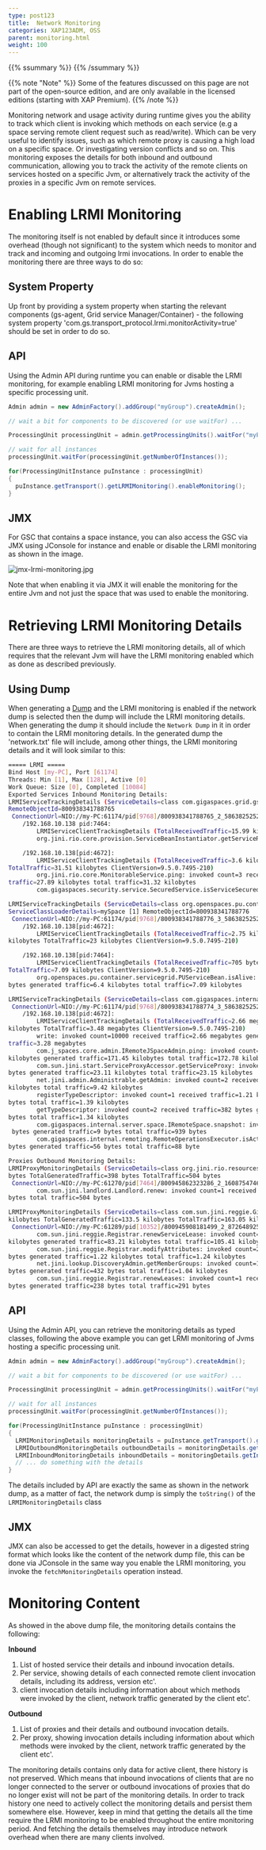 ```yaml
---
type: post123
title:  Network Monitoring
categories: XAP123ADM, OSS
parent: monitoring.html
weight: 100
---
```


{{% ssummary %}} {{% /ssummary %}}

{{% note "Note" %}}
Some of the features discussed on this page are not part of the open-source edition, and are only available in the licensed editions (starting with XAP Premium).
{{% /note %}}

Monitoring network and usage activity during runtime gives you the ability to track which client is invoking which methods on each service (e.g a space serving remote client request such as read/write). Which can be very useful to identify issues, such as which remote proxy is causing a high load on a specific space. Or investigating version conflicts and so on. This monitoring exposes the details for both inbound and outbound communication, allowing you to track the activity of the remote clients on services hosted on a specific Jvm, or alternatively track the activity of the proxies in a specific Jvm on remote services.

# Enabling LRMI Monitoring

The monitoring itself is not enabled by default since it introduces some overhead (though not significant) to the system which needs to monitor and track and incoming and outgoing lrmi invocations. In order to enable the monitoring there are three ways to do so:

## System Property

Up front by providing a system property when starting the relevant components (gs-agent, Grid service Manager/Container) - the following system property 'com.gs.transport_protocol.lrmi.monitorActivity=true' should be set in order to do so.

## API

Using the Admin API during runtime you can enable or disable the LRMI monitoring, for example enabling LRMI monitoring for Jvms hosting a specific processing unit.


```java
Admin admin = new AdminFactory().addGroup("myGroup").createAdmin();

// wait a bit for components to be discovered (or use waitFor) ...

ProcessingUnit processingUnit = admin.getProcessingUnits().waitFor("myProcesingUnit");

// wait for all instances
processingUnit.waitFor(processingUnit.getNumberOfInstances());

for(ProcessingUnitInstance puInstance : processingUnit)
{
  puInstance.getTransport().getLRMIMonitoring().enableMonitoring();
}
```

## JMX

For GSC that contains a space instance, you can also access the GSC via JMX using JConsole for instance and enable or disable the LRMI monitoring as shown in the image.

![jmx-lrmi-monitoring.jpg](/attachment_files/jmx-lrmi-monitoring.jpg)

Note that when enabling it via JMX it will enable the monitoring for the entire Jvm and not just the space that was used to enable the monitoring.

# Retrieving LRMI Monitoring Details

There are three ways to retrieve the LRMI monitoring details, all of which requires that the relevant Jvm will have the LRMI monitoring enabled which as done as described previously.

## Using Dump

When generating a [Dump]({{%currentjavaurl%}}/dump.html) and the LRMI monitoring is enabled if the network dump is selected then the dump will include the LRMI monitoring details. When generating the dump it should include the `Network Dump` in it in order to contain the LRMI monitoring details. In the generated dump the 'network.txt' file will include, among other things, the LRMI monitoring details and it will look similar to this:


```bash
===== LRMI =====
Bind Host [my-PC], Port [61174]
Threads: Min [1], Max [128], Active [0]
Work Queue: Size [0], Completed [10084]
Exported Services Inbound Monitoring Details:
LRMIServiceTrackingDetails (ServiceDetails=class com.gigaspaces.grid.gsc.GSCImpl ServiceClassLoaderDetails=GSC
RemoteObjectId=800938341788765
 ConnectionUrl=NIO://my-PC:61174/pid[9768]/800938341788765_2_5863825252831098999_details class com.gigaspaces.grid.gsc.GSCImpl
	/192.168.10.138 pid:7464:
		LRMIServiceClientTrackingDetails (TotalReceivedTraffic=15.99 kilobytes TotalGeneratedTraffic=16.46 kilobytes TotalTraffic=32.45 kilobytes ClientVersion=9.5.0.7495-210)
		org.jini.rio.core.provision.ServiceBeanInstantiator.getServiceRecords: invoked count=1 received traffic=15.99 kilobytes generated traffic=16.46 kilobytes total traffic=32.45 kilobytes

	/192.168.10.138[pid:4672]:
		LRMIServiceClientTrackingDetails (TotalReceivedTraffic=3.6 kilobytes TotalGeneratedTraffic=27.91 kilobytes
TotalTraffic=31.51 kilobytes ClientVersion=9.5.0.7495-210)
		org.jini.rio.core.MonitorableService.ping: invoked count=3 received traffic=3.43 kilobytes generated
traffic=27.89 kilobytes total traffic=31.32 kilobytes
		com.gigaspaces.security.service.SecuredService.isServiceSecured: invoked count=1 received traffic=36 bytes generated traffic=17 bytes total traffic=53 bytes

LRMIServiceTrackingDetails (ServiceDetails=class org.openspaces.pu.container.servicegrid.PUServiceBeanImpl
ServiceClassLoaderDetails=mySpace [1] RemoteObjectId=800938341788776
 ConnectionUrl=NIO://my-PC:61174/pid[9768]/800938341788776_3_5863825252831098999_details[class org.openspaces.pu.container.servicegrid.PUServiceBeanImpl])
	/192.168.10.138[pid:4672]:
		LRMIServiceClientTrackingDetails (TotalReceivedTraffic=2.75 kilobytes TotalGeneratedTraffic=20.24
kilobytes TotalTraffic=23 kilobytes ClientVersion=9.5.0.7495-210)

	/192.168.10.138[pid:7464]:
		LRMIServiceClientTrackingDetails (TotalReceivedTraffic=705 bytes TotalGeneratedTraffic=6.4 kilobytes
TotalTraffic=7.09 kilobytes ClientVersion=9.5.0.7495-210)
		org.openspaces.pu.container.servicegrid.PUServiceBean.isAlive: invoked count=6 received traffic=705
bytes generated traffic=6.4 kilobytes total traffic=7.09 kilobytes

LRMIServiceTrackingDetails (ServiceDetails=class com.gigaspaces.internal.server.space.SpaceImpl(mySpace_container1:mySpace) ServiceClassLoaderDetails=mySpace [1] RemoteObjectId=800938341788774
 ConnectionUrl=NIO://my-PC:61174/pid[9768]/800938341788774_3_5863825252831098999_details[class com.gigaspaces.internal.server.space.SpaceImpl(mySpace_container1:mySpace)])
	/192.168.10.138[pid:4672]:
		LRMIServiceClientTrackingDetails (TotalReceivedTraffic=2.66 megabytes TotalGeneratedTraffic=839.08
kilobytes TotalTraffic=3.48 megabytes ClientVersion=9.5.0.7495-210)
		write: invoked count=10000 received traffic=2.66 megabytes generated traffic=633.93 kilobytes total
traffic=3.28 megabytes
		com.j_spaces.core.admin.IRemoteJSpaceAdmin.ping: invoked count=7 received traffic=1.34
kilobytes generated traffic=171.45 kilobytes total traffic=172.78 kilobytes
		com.sun.jini.start.ServiceProxyAccessor.getServiceProxy: invoked count=1 received traffic=40
bytes generated traffic=23.11 kilobytes total traffic=23.15 kilobytes
		net.jini.admin.Administrable.getAdmin: invoked count=2 received traffic=36 bytes generated traffic=9.39
kilobytes total traffic=9.42 kilobytes
		registerTypeDescriptor: invoked count=1 received traffic=1.21 kilobytes generated traffic=180
bytes total traffic=1.39 kilobytes
		getTypeDescriptor: invoked count=2 received traffic=382 bytes generated traffic=987
bytes total traffic=1.34 kilobytes
		com.gigaspaces.internal.server.space.IRemoteSpace.snapshot: invoked count=1 received traffic=930
 bytes generated traffic=9 bytes total traffic=939 bytes
		com.gigaspaces.internal.remoting.RemoteOperationsExecutor.isActive: invoked count=1 received traffic=32
bytes generated traffic=56 bytes total traffic=88 byte

Proxies Outbound Monitoring Details:
LRMIProxyMonitoringDetails (ServiceDetails=class org.jini.rio.resources.servicecore.LandlordLessor TotalReceivedTraffic=106
bytes TotalGeneratedTraffic=398 bytes TotalTraffic=504 bytes
 ConnectionUrl=NIO://my-PC:61270/pid[7464]/800945862323286_2_1608754746750993212_details[class org.jini.rio.resources.servicecore.LandlordLessor] ServiceVersion=9.5.0.7495-210)
		com.sun.jini.landlord.Landlord.renew: invoked count=1 received traffic=106 bytes generated traffic=398
bytes total traffic=504 bytes

LRMIProxyMonitoringDetails (ServiceDetails=class com.sun.jini.reggie.GigaRegistrar TotalReceivedTraffic=29.55
kilobytes TotalGeneratedTraffic=133.5 kilobytes TotalTraffic=163.05 kilobytes
 ConnectionUrl=NIO://my-PC:61289/pid[10352]/800945908181499_2_8726489250955775913_details[class com.sun.jini.reggie.GigaRegistrar] ServiceVersion=9.5.0.7495-210)
		com.sun.jini.reggie.Registrar.renewServiceLease: invoked count=8 received traffic=22.21
kilobytes generated traffic=83.21 kilobytes total traffic=105.41 kilobytes
		com.sun.jini.reggie.Registrar.modifyAttributes: invoked count=2 received traffic=18
bytes generated traffic=1.22 kilobytes total traffic=1.24 kilobytes
		net.jini.lookup.DiscoveryAdmin.getMemberGroups: invoked count=12 received traffic=636
bytes generated traffic=432 bytes total traffic=1.04 kilobytes
		com.sun.jini.reggie.Registrar.renewLeases: invoked count=1 received traffic=53
bytes generated traffic=238 bytes total traffic=291 bytes
```

## API

Using the Admin API, you can retrieve the monitoring details as typed classes, following the above example you can get LRMI monitoring of Jvms hosting a specific processing unit.


```java
Admin admin = new AdminFactory().addGroup("myGroup").createAdmin();

// wait a bit for components to be discovered (or use waitFor) ...

ProcessingUnit processingUnit = admin.getProcessingUnits().waitFor("myProcesingUnit");

// wait for all instances
processingUnit.waitFor(processingUnit.getNumberOfInstances());

for(ProcessingUnitInstance puInstance : processingUnit)
{
  LRMIMonitoringDetails monitoringDetails = puInstance.getTransport().getLRMIMonitoring().fetchMonitoringDetails();
  LRMIOutboundMonitoringDetails outboundDetails = monitoringDetails.getOutboundMonitoringDetails();
  LRMIInboundMonitoringDetails inboundDetails = monitoringDetails.getInboundMonitoringDetails();
  // ... do something with the details
}
```

The details included by API are exactly the same as shown in the network dump, as a matter of fact, the network dump is simply the `toString()` of the `LRMIMonitoringDetails` class

## JMX

JMX can also be accessed to get the details, however in a digested string format which looks like the content of the network dump file, this can be done via JConsole in the same way you enable the LRMI monitoring, you invoke the `fetchMonitoringDetails` operation instead.

# Monitoring Content

As showed in the above dump file, the monitoring details contains the following:

**Inbound**

1. List of hosted service their details and inbound invocation details.
2. Per service, showing details of each connected remote client invocation details, including its address, version etc'.
3.  client invocation details including information about which methods were invoked by the client, network traffic generated by the client etc'.

**Outbound**

1. List of proxies and their details and outbound invocation details.
2. Per proxy, showing invocation details including information about which methods were invoked by the client, network traffic generated by the client etc'.

The monitoring details contains only data for active client, there history is not preserved. Which means that inbound invocations of clients that are no longer connected to the server or outbound invocations of proxies that do no longer exist will not be part of the monitoring details. In order to track history one need to actively collect the monitoring details and persist them somewhere else.
However, keep in mind that getting the details all the time require the LRMI monitoring to be enabled throughout the entire monitoring period. And fetching the details themselves may introduce network overhead when there are many clients involved.
